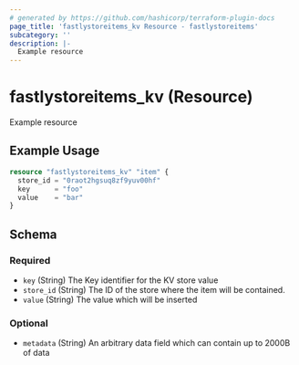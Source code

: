 ```yaml
---
# generated by https://github.com/hashicorp/terraform-plugin-docs
page_title: 'fastlystoreitems_kv Resource - fastlystoreitems'
subcategory: ''
description: |-
  Example resource
---
```


# fastlystoreitems_kv (Resource)

Example resource

## Example Usage

```terraform
resource "fastlystoreitems_kv" "item" {
  store_id = "0raot2hgsuq8zf9yuv00hf"
  key      = "foo"
  value    = "bar"
}
```

<!-- schema generated by tfplugindocs -->

## Schema

### Required

- `key` (String) The Key identifier for the KV store value
- `store_id` (String) The ID of the store where the item will be contained.
- `value` (String) The value which will be inserted

### Optional

- `metadata` (String) An arbitrary data field which can contain up to 2000B of data

